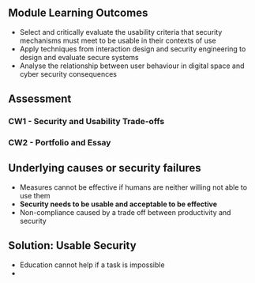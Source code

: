 ## Module Learning Outcomes
- Select and critically evaluate the usability criteria that security mechanisms must meet to be usable in their contexts of use
- Apply techniques from interaction design and security engineering to design and evaluate secure systems
- Analyse the relationship between user behaviour in digital space and cyber security consequences 

## Assessment
### CW1 - Security and Usability Trade-offs

### CW2 - Portfolio and Essay



## Underlying causes or security failures
- Measures cannot be effective if humans are neither willing not able to use them
- **Security needs to be usable and acceptable to be effective**
- Non-compliance caused by a trade off between productivity and security 

## Solution: Usable Security
- Education cannot help if a task is impossible
- 